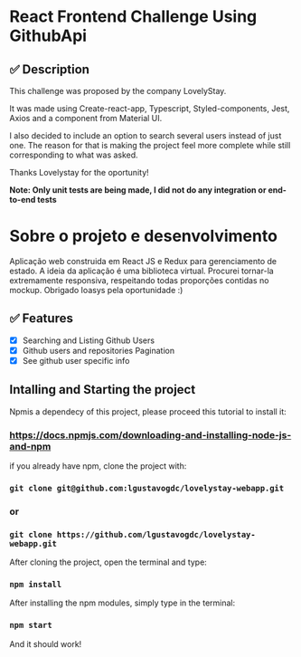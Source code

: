 # React Frontend Challenge Using GithubApi

## ✅ Description

This challenge was proposed by the company LovelyStay.

It was made using Create-react-app, Typescript, Styled-components, Jest, Axios and a component from Material UI.

I also decided to include an option to search several users instead of just one.
The reason for that is making the project feel more complete while still corresponding to what was asked.

Thanks Lovelystay for the oportunity!

**Note: Only unit tests are being made, I did not do any integration or end-to-end tests**

# Sobre o projeto e desenvolvimento

Aplicação web construida em React JS e Redux para gerenciamento de estado. A ideia da aplicação é uma biblioteca virtual.
Procurei tornar-la extremamente responsiva, respeitando todas proporções contidas no mockup.
Obrigado Ioasys pela oportunidade :)

## ✅ Features

- [x] Searching and Listing Github Users
- [x] Github users and repositories Pagination
- [x] See github user specific info

## Intalling and Starting the project

Npmis a dependecy of this project, please proceed this tutorial to install it:

### https://docs.npmjs.com/downloading-and-installing-node-js-and-npm

if you already have npm, clone the project with:

### `git clone git@github.com:lgustavogdc/lovelystay-webapp.git`

### or

### `git clone https://github.com/lgustavogdc/lovelystay-webapp.git`

After cloning the project, open the terminal and type:

### `npm install`

After installing the npm modules, simply type in the terminal:

### `npm start`

And it should work!
